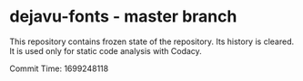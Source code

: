 # dejavu-fonts - master branch

This repository contains frozen state of the repository.
Its history is cleared. It is used only for static code
analysis with Codacy.

Commit Time: 1699248118